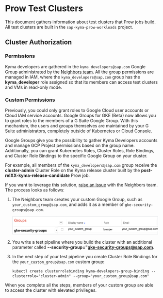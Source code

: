 # Prow Test Clusters

This document gathers information about test clusters that Prow jobs build. All test clusters are built in the `sap-kyma-prow-workloads` project.


## Cluster Authorization

### Permissions

Kyma developers are gathered in the `kyma_developers@sap.com` Google Group administrated by the [Neighbors team](https://github.com/orgs/kyma-project/teams/prow/members?utf8=%E2%9C%93&query=role%3Amaintainer). All the group permissions are managed in IAM, where the `kyma_developers@sap.com` group has the **kyma_developer** role assigned so that its members can access test clusters and VMs in read-only mode.

### Custom Permissions

Previously, you could only grant roles to Google Cloud user accounts or Cloud IAM service accounts. Google Groups for GKE (Beta) now allows you to grant roles to the members of a G Suite Google Group. With this mechanism, the users and groups themselves are maintained by your G Suite administrators, completely outside of Kubernetes or Cloud Console.

Google Groups give you the possibility to gather Kyma Developers accounts and manage GCP Project permissions based on the group name. Additionally, you can grant Kubernetes Roles, Cluster Roles, Role Bindings, and Cluster Role Bindings to the specific Google Group on your cluster.

For example, all members of the `kyma_developers@sap.com` group receive the **cluster-admin** Cluster Role on the Kyma release cluster built by the **post-relXX-kyma-release-candidate** Prow job.

If you want to leverage this solution, [raise an issue](https://github.com/kyma-project/test-infra/issues/new/choose) with the Neighbors team. The process looks as follows:

1. The Neighbors team creates your custom Google Group, such as `your_custom_group@sap.com`, and adds it as a member of `gke-security-groups@sap.com`.

    ![dashboards](/docs/prow/assets/GGroups.png)

2. You write a test pipeline where you build the cluster with an additional parameter called **--security-group="gke-security-groups@sap.com**. 

3. In the next step of your test pipeline you create Cluster Role Bindings for the `your_custom_group@sap.com` custom group:

    ```
    kubectl create clusterrolebinding kyma-developers-group-binding --clusterrole="cluster-admin" --group="your_custom_group@sap.com"
    ```

When you complete all the steps, members of your custom group are able to access the cluster with elevated privileges.
